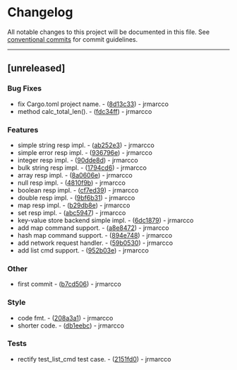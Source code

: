 # Changelog

All notable changes to this project will be documented in this file. See [conventional commits](https://www.conventionalcommits.org/) for commit guidelines.

---
## [unreleased]

### Bug Fixes

- fix Cargo.toml project name. - ([8d13c33](https://github.com/jrmarcco/easy-redis/commit/8d13c33b27b3c2ec2d00589a728fa8c7a58e7788)) - jrmarcco
- method calc_total_len(). - ([fdc34ff](https://github.com/jrmarcco/easy-redis/commit/fdc34ffafd4dda8ae39ad68b31a0ea685c541ae2)) - jrmarcco

### Features

- simple string resp impl. - ([ab252e3](https://github.com/jrmarcco/easy-redis/commit/ab252e364e02a3883cb170a81bf5fb346be2f2fe)) - jrmarcco
- simple error resp impl. - ([936796e](https://github.com/jrmarcco/easy-redis/commit/936796e344812d259f48d9cae529ef3628d2a66c)) - jrmarcco
- integer resp impl. - ([90dde8d](https://github.com/jrmarcco/easy-redis/commit/90dde8dcf346564e5cf55d23dffc4beb5d259557)) - jrmarcco
- bulk string resp impl. - ([1794cd6](https://github.com/jrmarcco/easy-redis/commit/1794cd61316de60cba186a2a9d264c79d5982708)) - jrmarcco
- array resp impl. - ([8a0606e](https://github.com/jrmarcco/easy-redis/commit/8a0606e817b6ae5c70839a6bb54ff31a75f8c684)) - jrmarcco
- null resp impl. - ([4810f9b](https://github.com/jrmarcco/easy-redis/commit/4810f9b5da698b9eec0d32b9f447a23b3896dfab)) - jrmarcco
- boolean resp impl. - ([cf7ed39](https://github.com/jrmarcco/easy-redis/commit/cf7ed3974136430a1e39a9c27f899acd616fc0da)) - jrmarcco
- double resp impl. - ([9bf6b31](https://github.com/jrmarcco/easy-redis/commit/9bf6b317d034754ce036ac128dd3f6f797a722a6)) - jrmarcco
- map resp impl. - ([b29db8e](https://github.com/jrmarcco/easy-redis/commit/b29db8e050c1794f97d8540bfc7417e915409705)) - jrmarcco
- set resp impl. - ([abc5947](https://github.com/jrmarcco/easy-redis/commit/abc5947ddee64ba841832460b32dc3bb128eef9e)) - jrmarcco
- key-value store backend simple impl. - ([6dc1879](https://github.com/jrmarcco/easy-redis/commit/6dc18797deb3555d1c84d75520d4dc3dee4b8c33)) - jrmarcco
- add map command support. - ([a8e8472](https://github.com/jrmarcco/easy-redis/commit/a8e8472fbfcff21be526cf6c93fa639552721b32)) - jrmarcco
- hash map command support. - ([894e748](https://github.com/jrmarcco/easy-redis/commit/894e748bf98b4248171fecec004f9cc62b81ec19)) - jrmarcco
- add network request handler. - ([59b0530](https://github.com/jrmarcco/easy-redis/commit/59b053065f6df9e610dc3cbf87229908b14dba49)) - jrmarcco
- add list cmd support. - ([952b03e](https://github.com/jrmarcco/easy-redis/commit/952b03ec505711816e2aa7c25bb7f37d73089548)) - jrmarcco

### Other

- first commit - ([b7cd506](https://github.com/jrmarcco/easy-redis/commit/b7cd506473ad268cde159afdace0186a87c94ece)) - jrmarcco

### Style

- code fmt. - ([208a3a1](https://github.com/jrmarcco/easy-redis/commit/208a3a17e69f115448d44229665f656c7f92f7f1)) - jrmarcco
- shorter code. - ([db1eebc](https://github.com/jrmarcco/easy-redis/commit/db1eebc1fd27b4a9bf56ad97bd473268bb4cfb7c)) - jrmarcco

### Tests

- rectify test_list_cmd test case. - ([2151fd0](https://github.com/jrmarcco/easy-redis/commit/2151fd084932be9eb3fcf11d9cf41c45b41fbdbd)) - jrmarcco

<!-- generated by git-cliff -->
